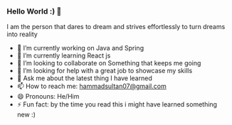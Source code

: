 ### Hello World :) 👋



I am the person that dares to dream and strives effortlessly to turn dreams into reality

- 🔭 I’m currently working on Java and Spring
- 🌱 I’m currently learning React js
- 👯 I’m looking to collaborate on Something that keeps me going
- 🤔 I’m looking for help with a great job to showcase my skills
- 💬 Ask me about the latest thing I have learned 
- 📫 How to reach me: hammadsultan07@gmail.com 
- 😄 Pronouns: He/Him
- ⚡ Fun fact: by the time you read this i might have learned something new :)
